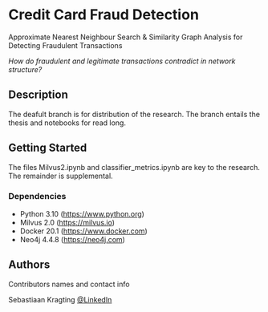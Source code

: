 # Credit Card Fraud Detection

Approximate Nearest Neighbour Search & Similarity Graph Analysis for Detecting Fraudulent Transactions

*How do fraudulent and legitimate transactions contradict in network structure?*

## Description

The deafult branch is for distribution of the research. The branch entails the thesis and notebooks for read long.

## Getting Started

The files Milvus2.ipynb and classifier_metrics.ipynb are key to the research. The remainder is supplemental.

### Dependencies

* Python 3.10 (https://www.python.org)
* Milvus 2.0 (https://milvus.io)
* Docker 20.1 (https://www.docker.com)
* Neo4j 4.4.8 (https://neo4j.com)

## Authors

Contributors names and contact info

Sebastiaan Kragting 
[@LinkedIn](https://linkedin.com/in/sebastiaan-kragting-76b602123)
